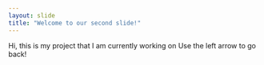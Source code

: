 ```yaml
---
layout: slide
title: "Welcome to our second slide!"
---
```

Hi, this is my project that I am currently working on
Use the left arrow to go back!

